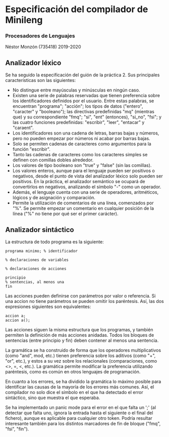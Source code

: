 # Especificación del compilador de Minileng
### Procesadores de Lenguajes

Néstor Monzón (735418)
2019-2020   

## Analizador léxico
Se ha seguido la especificación del guión de la práctica 2. Sus principales características son las siguientes:
- No distingue entre mayúsculas y minúsculas en ningún caso.
- Existen una serie de palabras reservadas que tienen preferencia sobre los identificadores definidos por el usuario.
  Entre estas palabras, se encuentran "programa"; "acción"; los tipos de datos ("entero", "caracter" y "booleano"); las directivas
  predefinidas "mq" (mientras que) y su correspondiente "fmq"; "si", "ent" (entonces), "si_no", "fsi"; y las cuatro funciones predefinidas:
  "escribir", "leer", "entacar" y "caraent".
- Los identificadores son una cadena de letras, barras bajas y números, pero no pueden empezar por números ni acabar por barras bajas.
- Solo se permiten cadenas de caracteres como argumentos para la función "escribir".
- Tanto las cadenas de caracteres como los caracteres simples se definen con comillas dobles alrededor.
- Los valores de tipo booleano son "true" y "false" (sin las comillas).
- Los valores enteros, aunque para el lenguaje pueden ser positivos o negativos, desde el punto de vista del analizador léxico solo pueden ser
  positivos. En la práctica, el analizador semántico se ocupará de convertirlos en negativos, analizando el símbolo "-" como un operador.
- Además, el lenguaje cuenta con una serie de operadores, aritméticos, lógicos y de asignación y comparación.
- Permite la utilización de comentarios de una línea, comenzados por "%". Se permite empezar un comentario en cualquier posición de la línea
  ("%" no tiene por qué ser el primer carácter).

## Analizador sintáctico
La estructura de todo programa es la siguiente:
```
programa minimo; % identificador

% declaraciones de variables

% declaraciones de acciones

principio
% sentencias, al menos una
fin
```
Las acciones pueden definirse con parámetros por valor o referencia. Si una accion no tiene parámetros se pueden omitir los paréntesis. Así,
las dos expresiones siguientes son equivalentes:
```
accion a;
accion a();
```

Las acciones siguen la misma estructura que los programas, y también permiten la definición de más acciones anidadas.
Todos los bloques de sentencias (entre principio y fin) deben contener al menos una sentencia.

La gramática se ha construido de forma que los operadores multiplicativos (como "and", mod, etc.) tienen preferencia sobre los aditivos
(como "+", "or", etc.), y estos a su vez sobre los relacionales (comparaciones, como <>, =, <, etc.). La gramática permite modificar la
preferencia utilizando paréntesis, como es común en otros lenguajes de programación.

En cuanto a los errores, se ha dividido la gramática lo máximo posible para identificar las causas de la mayoría de los errores más comunes.
Así, el compilador no solo dice el símbolo en el que ha detectado el error sintáctico, sino que muestra el que esperaba.

Se ha implementado un panic mode para el error en el que falta un ';' (al detectar que falta uno, ignora la entrada hasta el siguiente o el final
del fichero), aunque es aplicable para cualquier otro token. Podría resultar interesante también para los distintos marcadores de fin de bloque
("fmq", "fsi", "fin").
